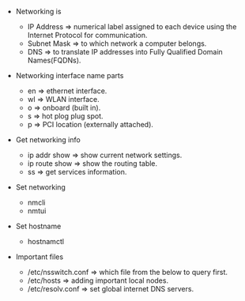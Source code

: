 - Networking is 
  * IP Address  => numerical label assigned to each device using the Internet Protocol for communication.
  * Subnet Mask => to which network a computer belongs.
  * DNS => to translate IP addresses into Fully Qualified Domain Names(FQDNs).

- Networking interface name parts
  * en => ethernet interface.
  * wl => WLAN interface.
  * o => onboard (built in).
  * s => hot plog plug spot.
  * p => PCI location (externally attached).

- Get networking info
  * ip addr show => show current network settings.
  * ip route show => show the routing table.
  * ss => get services information.

- Set networking
  * nmcli
  * nmtui

- Set hostname
  * hostnamctl 

- Important files
  * /etc/nsswitch.conf => which file from the below to query first.
  * /etc/hosts => adding important local nodes.
  * /etc/resolv.conf => set global internet DNS servers.

